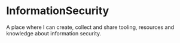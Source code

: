 # InformationSecurity
A place where I can create, collect and share tooling, resources and knowledge about information security.
